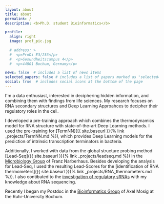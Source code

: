 ```yaml
---
layout: about
title: about
permalink: /
description: <b>Ph.D. student Bioinformatics</b> 

profile:
  align: right
  image: prof_pic.jpg
  
  # address: >
  #  <p>ProDi E3/233</p>
  #  <p>Gesundheitscampus 4</p>
  #  <p>44801 Bochum, Germany</p>

news: false  # includes a list of news items
selected_papers: false # includes a list of papers marked as "selected={true}"
social: true  # includes social icons at the bottom of the page
---
```




I'm a data enthusiast, interested in deciphering hidden information, and combining them with findings from life sciences. My research focuses on RNA secondary structures and Deep Learning Approahces to decipher their regulatory roles in the cell. 

I developed a pre-training approach which combines the thermodynamics model for RNA structure with state-of-the-art Deep Learning methods. I used the pre-training for [TermNN]({{ site.baseurl }}{% link _projects/TermNN.md %}), which provides Deep Learning models for the prediction of intrinsic transcription terminators in bacteria. 

Additionally, I worked with data from the global structure probing method [Lead-Seq]({{ site.baseurl }}{% link _projects/leadseq.md %}) in the [Microbiology Group](https://www.mikrobiologie.ruhr-uni-bochum.de/index.html.de) of Franz Narberhaus. Besides developing the analysis for Lead-Seq, I used the resulting Lead-Scores for the [identification of RNA thermometers]({{ site.baseurl }}{% link _projects/RNA_thermometers.md %}). I also contibuted to the [investigation of regulatory sRNAs](https://doi.org/10.1111/mmi.14695) with my knowledge about RNA sequencing. 

Recently I began my Postdoc in the [Bioinformatics Group](http://www.bioinf.rub.de/) of Axel Mosig at the Ruhr-University Bochum. 

